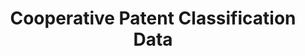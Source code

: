 ---
bigquery: https://console.cloud.google.com/bigquery?p=patents-public-data&d=cpc&page=dataset
citation: '“Cooperative Patent Classification” by the EPO and USPTO, for public use. '
contributors: EPO, USPTO
cost: None
description: Cooperative Patent Classification Data contains the scheme and definitions
  of the Cooperative Patent Classification system for classifying patent documents.
  The CPC is the result of a partnership between the EPO and the USPTO in their joint
  effort to develop a common, internationally compatible classification system for
  technical documents, in particular patent publications, which will be used by both
  offices in the patent granting process
documentation: https://www.cooperativepatentclassification.org/cpcSchemeAndDefinitions
last_edit: Mon, 04 Apr 2022 19:07:06 GMT
location: https://www.cooperativepatentclassification.org/index
maintained_by: USPTO, EPO
schema_fields: '[''dateRevised'', ''breakdownCode'', ''limitingReferences'', ''limiting_references'',
  ''synonyms'', ''titleFull'', ''titlePart'', ''application_references'', ''informativeReferences'',
  ''ipcConcordant'', ''additional_only'', ''notAllocatable'', ''status'', ''sizeCache'',
  ''parents'', ''glossary'', ''informative_references'', ''residual_references'',
  ''ipc_concordant'', ''symbol'', ''definition'', ''child_groups'', ''applicationReferences'',
  ''not_allocatable'', ''childGroups'', ''title_part'', ''residualReferences'', ''title_full'',
  ''children'', ''level'', ''date_revised'', ''breakdown_code'']'
shortname: cooperative_patent_classification
tags:
- patents
- science
title: Cooperative Patent Classification Data
uuid: 984374a7-16e9-4b35-9445-458daceb01bf
---
